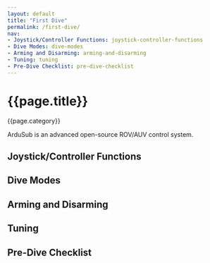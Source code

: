 ```yaml
---
layout: default
title: "First Dive"
permalink: /first-dive/
nav:
- Joystick/Controller Functions: joystick-controller-functions
- Dive Modes: dive-modes
- Arming and Disarming: arming-and-disarming
- Tuning: tuning
- Pre-Dive Checklist: pre-dive-checklist
---
```


# {{page.title}}

{{page.category}}

ArduSub is an advanced open-source ROV/AUV control system.

## Joystick/Controller Functions

## Dive Modes

## Arming and Disarming

## Tuning

## Pre-Dive Checklist
